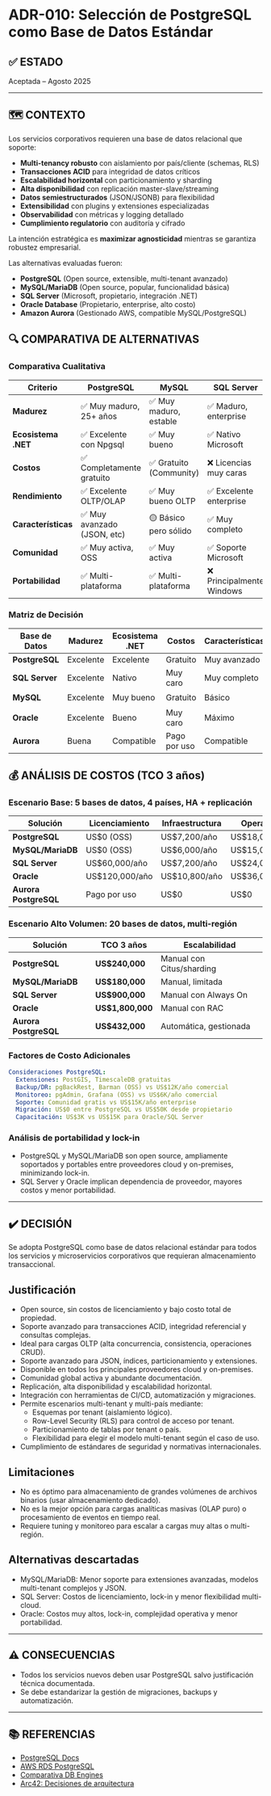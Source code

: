 # ADR-010: Selección de PostgreSQL como Base de Datos Estándar

## ✅ ESTADO

Aceptada – Agosto 2025

---

## 🗺️ CONTEXTO

Los servicios corporativos requieren una base de datos relacional que soporte:

- **Multi-tenancy robusto** con aislamiento por país/cliente (schemas, RLS)
- **Transacciones ACID** para integridad de datos críticos
- **Escalabilidad horizontal** con particionamiento y sharding
- **Alta disponibilidad** con replicación master-slave/streaming
- **Datos semiestructurados** (JSON/JSONB) para flexibilidad
- **Extensibilidad** con plugins y extensiones especializadas
- **Observabilidad** con métricas y logging detallado
- **Cumplimiento regulatorio** con auditoría y cifrado

La intención estratégica es **maximizar agnosticidad** mientras se garantiza robustez empresarial.

Las alternativas evaluadas fueron:

- **PostgreSQL** (Open source, extensible, multi-tenant avanzado)
- **MySQL/MariaDB** (Open source, popular, funcionalidad básica)
- **SQL Server** (Microsoft, propietario, integración .NET)
- **Oracle Database** (Propietario, enterprise, alto costo)
- **Amazon Aurora** (Gestionado AWS, compatible MySQL/PostgreSQL)

## 🔍 COMPARATIVA DE ALTERNATIVAS

### Comparativa Cualitativa

| Criterio | PostgreSQL | MySQL | SQL Server | Oracle | Aurora |
|----------|------------|-------|------------|--------|--------|
| **Madurez** | ✅ Muy maduro, 25+ años | ✅ Muy maduro, estable | ✅ Maduro, enterprise | ✅ Muy maduro, líder | 🟡 Reciente, gestionado |
| **Ecosistema .NET** | ✅ Excelente con Npgsql | ✅ Muy bueno | ✅ Nativo Microsoft | ✅ Bueno | ✅ Compatible (PostgreSQL/MySQL) |
| **Costos** | ✅ Completamente gratuito | ✅ Gratuito (Community) | ❌ Licencias muy caras | ❌ Licencias muy caras | 🟡 Pago por uso |
| **Rendimiento** | ✅ Excelente OLTP/OLAP | ✅ Muy bueno OLTP | ✅ Excelente enterprise | ✅ Máximo rendimiento | ✅ Muy bueno, gestionado |
| **Características** | ✅ Muy avanzado (JSON, etc) | 🟡 Básico pero sólido | ✅ Muy completo | ✅ Máximas características | 🟡 Compatible, gestionado |
| **Comunidad** | ✅ Muy activa, OSS | ✅ Muy activa | ✅ Soporte Microsoft | ✅ Soporte enterprise | 🟡 Limitada a AWS |
| **Portabilidad** | ✅ Multi-plataforma | ✅ Multi-plataforma | ❌ Principalmente Windows | ❌ Limitada | ❌ Lock-in AWS |

### Matriz de Decisión

| Base de Datos | Madurez | Ecosistema .NET | Costos | Características | Recomendación |
|---------------|---------|-----------------|--------|-----------------|---------------|
| **PostgreSQL** | Excelente | Excelente | Gratuito | Muy avanzado | ✅ **Seleccionada** |
| **SQL Server** | Excelente | Nativo | Muy caro | Muy completo | 🟡 Alternativa |
| **MySQL** | Excelente | Muy bueno | Gratuito | Básico | 🟡 Considerada |
| **Oracle** | Excelente | Bueno | Muy caro | Máximo | ❌ Descartada |
| **Aurora** | Buena | Compatible | Pago por uso | Compatible | ❌ Descartada |

## 💰 ANÁLISIS DE COSTOS (TCO 3 años)

### Escenario Base: 5 bases de datos, 4 países, HA + replicación

| Solución | Licenciamiento | Infraestructura | Operación | TCO 3 años |
|----------|----------------|-----------------|-----------|------------|
| **PostgreSQL** | US$0 (OSS) | US$7,200/año | US$18,000/año | **US$75,600** |
| **MySQL/MariaDB** | US$0 (OSS) | US$6,000/año | US$15,000/año | **US$63,000** |
| **SQL Server** | US$60,000/año | US$7,200/año | US$24,000/año | **US$273,600** |
| **Oracle** | US$120,000/año | US$10,800/año | US$36,000/año | **US$500,400** |
| **Aurora PostgreSQL** | Pago por uso | US$0 | US$0 | **US$108,000** |

### Escenario Alto Volumen: 20 bases de datos, multi-región

| Solución | TCO 3 años | Escalabilidad |
|----------|------------|---------------|
| **PostgreSQL** | **US$240,000** | Manual con Citus/sharding |
| **MySQL/MariaDB** | **US$180,000** | Manual, limitada |
| **SQL Server** | **US$900,000** | Manual con Always On |
| **Oracle** | **US$1,800,000** | Manual con RAC |
| **Aurora PostgreSQL** | **US$432,000** | Automática, gestionada |

### Factores de Costo Adicionales

```yaml
Consideraciones PostgreSQL:
  Extensiones: PostGIS, TimescaleDB gratuitas
  Backup/DR: pgBackRest, Barman (OSS) vs US$12K/año comercial
  Monitoreo: pgAdmin, Grafana (OSS) vs US$6K/año comercial
  Soporte: Comunidad gratis vs US$15K/año enterprise
  Migración: US$0 entre PostgreSQL vs US$50K desde propietario
  Capacitación: US$3K vs US$15K para Oracle/SQL Server
```

### Análisis de portabilidad y lock-in

- PostgreSQL y MySQL/MariaDB son open source, ampliamente soportados y portables entre proveedores cloud y on-premises, minimizando lock-in.
- SQL Server y Oracle implican dependencia de proveedor, mayores costos y menor portabilidad.

---

## ✔️ DECISIÓN

Se adopta PostgreSQL como base de datos relacional estándar para todos los servicios y microservicios corporativos que requieran almacenamiento transaccional.

## Justificación

- Open source, sin costos de licenciamiento y bajo costo total de propiedad.
- Soporte avanzado para transacciones ACID, integridad referencial y consultas complejas.
- Ideal para cargas OLTP (alta concurrencia, consistencia, operaciones CRUD).
- Soporte avanzado para JSON, índices, particionamiento y extensiones.
- Disponible en todos los principales proveedores cloud y on-premises.
- Comunidad global activa y abundante documentación.
- Replicación, alta disponibilidad y escalabilidad horizontal.
- Integración con herramientas de CI/CD, automatización y migraciones.
- Permite escenarios multi-tenant y multi-país mediante:
  - Esquemas por tenant (aislamiento lógico).
  - Row-Level Security (RLS) para control de acceso por tenant.
  - Particionamiento de tablas por tenant o país.
  - Flexibilidad para elegir el modelo multi-tenant según el caso de uso.
- Cumplimiento de estándares de seguridad y normativas internacionales.

## Limitaciones

- No es óptimo para almacenamiento de grandes volúmenes de archivos binarios (usar almacenamiento dedicado).
- No es la mejor opción para cargas analíticas masivas (OLAP puro) o procesamiento de eventos en tiempo real.
- Requiere tuning y monitoreo para escalar a cargas muy altas o multi-región.

## Alternativas descartadas

- MySQL/MariaDB: Menor soporte para extensiones avanzadas, modelos multi-tenant complejos y JSON.
- SQL Server: Costos de licenciamiento, lock-in y menor flexibilidad multi-cloud.
- Oracle: Costos muy altos, lock-in, complejidad operativa y menor portabilidad.

---

## ⚠️ CONSECUENCIAS

- Todos los servicios nuevos deben usar PostgreSQL salvo justificación técnica documentada.
- Se debe estandarizar la gestión de migraciones, backups y automatización.

---

## 📚 REFERENCIAS

- [PostgreSQL Docs](https://www.postgresql.org/docs/)
- [AWS RDS PostgreSQL](https://aws.amazon.com/rds/postgresql/)
- [Comparativa DB Engines](https://db-engines.com/en/ranking)
- [Arc42: Decisiones de arquitectura](https://arc42.org/decision/)
